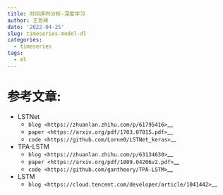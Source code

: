 ```yaml
---
title: 时间序列分析-深度学习
author: 王哲峰
date: '2022-04-25'
slug: timeseries-model-dl
categories:
  - timeseries
tags:
  - ml
---
```


# 参考文章:

- LSTNet
   - `blog <https://zhuanlan.zhihu.com/p/61795416>`__
   - `paper <https://arxiv.org/pdf/1703.07015.pdf>`__
   - `code <https://github.com/Lorne0/LSTNet_keras>`__
- TPA-LSTM
   - `blog <https://zhuanlan.zhihu.com/p/63134630>`__
   - `paper <https://arxiv.org/pdf/1809.04206v2.pdf>`__
   - `code <https://github.com/gantheory/TPA-LSTM>`__
- LSTM
   - `blog <https://cloud.tencent.com/developer/article/1041442>`__

